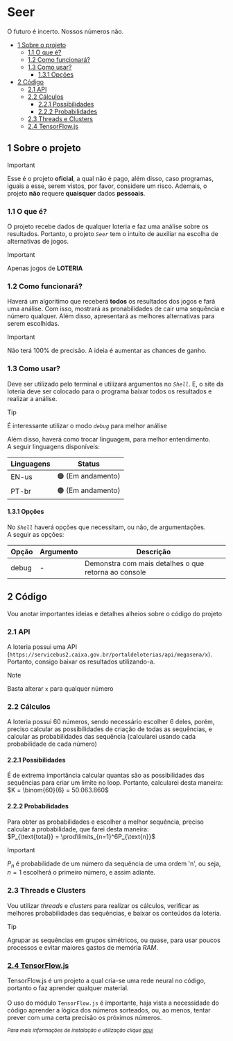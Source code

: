 # Seer
O futuro é incerto. Nossos números não.

- [1 Sobre o projeto](#1-sobre-o-projeto)
    - [1.1 O que é?](#11-o-que-é)
    - [1.2 Como funcionará?](#12-como-funcionará)
    - [1.3 Como usar?](#13-como-usar)
        - [1.3.1 Opções](#131-opções)
- [2 Código](#2-código)
    - [2.1 API](#21-api)
    - [2.2 Cálculos](#22-cálculos)
        - [2.2.1 Possibilidades](#221-possibilidades)
        - [2.2.2 Probabilidades](#222-probabilidades)
    - [2.3 Threads e Clusters](#23-threads-e-clusters)
    - [2.4 TensorFlow.js](#24-tensorflow.js)

## 1 Sobre o projeto

> [!IMPORTANT]
> Esse é o projeto **oficial**, a qual não é pago, além disso, caso programas, iguais a esse, serem vistos, por favor, considere um risco. Ademais, o projeto **não** requere **quaisquer** dados **pessoais**.

### 1.1 O que é?
O projeto recebe dados de qualquer loteria e faz uma análise sobre os resultados. Portanto, o projeto *`Seer`* tem o intuito de auxiliar na escolha de alternativas de jogos.

> [!IMPORTANT]
> Apenas jogos de **LOTERIA**

### 1.2 Como funcionará?
Haverá um algoritimo que receberá **todos** os resultados dos jogos e fará uma análise. Com isso, mostrará as pronabilidades de cair uma sequência e número qualquer. Além disso, apresentará as melhores alternativas para serem escolhidas.

> [!IMPORTANT]
> Não terá 100% de precisão. A ideia é aumentar as chances de ganho.

### 1.3 Como usar?
Deve ser utilizado pelo terminal e utilizará argumentos no *`Shell`*.
E, o site da loteria deve ser colocado para o programa baixar todos os resultados e realizar a análise.

> [!TIP]
> É interessante utilizar o modo *`debug`* para melhor análise

Além disso, haverá como trocar linguagem, para melhor entendimento.
</br>A seguir linguagens disponíveis:

| Linguagens | Status |
|------------|--------|
|    EN-us   |    🟠 (Em andamento)  |
|    PT-br   |    🟠 (Em andamento)   |

#### 1.3.1 Opções
No *`Shell`* haverá opções que necessitam, ou não, de argumentações.
</br>A seguir as opções:

| Opção | Argumento | Descrição |
|-------|-----------|-----------|
| debug |     -     |  Demonstra com mais detalhes o que retorna ao console |

## 2 Código
Vou anotar importantes ideias e detalhes alheios sobre o código do projeto

### 2.1 API
A loteria possui uma API (`https://servicebus2.caixa.gov.br/portaldeloterias/api/megasena/x`). Portanto, consigo baixar os resultados utilizando-a.
> [!NOTE]
> Basta alterar `x` para qualquer número

### 2.2 Cálculos
A loteria possui 60 números, sendo necessário escolher 6 deles, porém, preciso calcular as possibilidades de criação de todas as sequências, e calcular as probabilidades das sequência (calcularei usando cada probabilidade de cada número)

#### 2.2.1 Possibilidades
É de extrema importância calcular quantas são as possibilidades das sequências para criar um limite no loop. Portanto, calcularei desta maneira:
</br>$K = \binom{60}{6} = 50.063.860$

#### 2.2.2 Probabilidades
Para obter as probabilidades e escolher a melhor sequência, preciso calcular a probabilidade, que farei desta maneira:
</br>$P_{\text{total}} = \prod\limits_{n=1}^6P_{\text{n}}$

> [!IMPORTANT]
> $P_n$ é probabilidade de um número da sequência de uma ordem 'n', ou seja, $n = 1$ escolherá o primeiro número, e assim adiante.

### 2.3 Threads e Clusters
Vou utilizar *threads* e *clusters* para realizar os cálculos, verificar as melhores probabilidades das sequências, e baixar os conteúdos da loteria.

> [!TIP]
> Agrupar as sequências em grupos simétricos, ou quase, para usar poucos processos e evitar maiores gastos de memória *RAM*.

### [2.4 TensorFlow.js](https://www.tensorflow.org/)
TensorFlow.js é um projeto a qual cria-se uma rede neural no código, portanto o faz aprender qualquer material.
</br>
</br>O uso do módulo `TensorFlow.js` é importante, haja vista a necessidade do código aprender a lógica dos números sorteados, ou, ao menos, tentar prever com uma certa precisão os próximos números.

<sub> *Para mais informações de instalação e utilização clique [aqui](https://www.tensorflow.org/install)* </sub>
